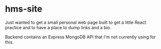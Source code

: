 # hms-site

Just wanted to get a small personal web page built to get a little React practice and to have a place to dump links and a bio.

Backend contains an Express MongoDB API that I'm not currently using for this.
